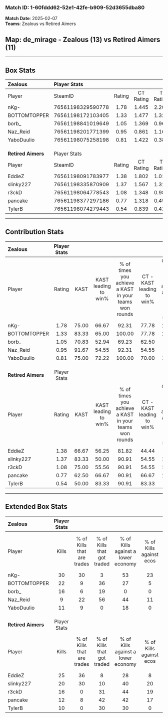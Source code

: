 ### Match ID: 1-60fddd62-52e1-42fe-b909-52d3655dba80  
**Match Date**: 2025-02-07  
**Teams**: Zealous vs Retired Aimers  

## **Map**: de_mirage - Zealous (13) vs Retired Aimers (11)  
---  

## Box Stats  

| **Zealous**        | Player Stats      |        |           |          |       |       |       |         |        |      |     |
| :- | :- | :-: | :-: | :-: | :-: | :-: | :-: | :-: | :-: | :-: | :-: |
| Player             | SteamID           | Rating | CT Rating | T Rating | KAST  |  ADR  | Kills | Assists | Deaths | K/D  | HS% |
| nKg-               | 76561198329590778 |  1.78  |   1.445   |  2.206   | 75.00 | 117.5 |  30   |    1    |   13   | 2.31 | 50  |
| BOTTOMTOPPER       | 76561198172103405 |  1.33  |   1.477   |  1.323   | 83.33 | 87.8  |  22   |    3    |   19   | 1.16 | 77  |
| borb_              | 76561198841019649 |  1.05  |   1.369   |  0.962   | 70.83 | 75.8  |  16   |    3    |   16   | 1.00 | 68  |
| Naz_Reid           | 76561198201771399 |  0.95  |   0.861   |  1.167   | 91.67 | 61.4  |   9   |   12    |   16   | 0.56 | 44  |
| YaboDuulio         | 76561198075258198 |  0.81  |   1.422   |  0.384   | 75.00 | 62.4  |  11   |    7    |   19   | 0.58 | 45  |
|                    |                   |        |           |          |       |       |       |         |        |      |     |
|                    |                   |        |           |          |       |       |       |         |        |      |     |
|                    |                   |        |           |          |       |       |       |         |        |      |     |
| **Retired Aimers** | Player Stats      |        |           |          |       |       |       |         |        |      |     |
| Player             | SteamID           | Rating | CT Rating | T Rating | KAST  |  ADR  | Kills | Assists | Deaths | K/D  | HS% |
| EddieZ             | 76561198091783977 |  1.38  |   1.802   |  1.010   | 66.67 | 85.6  |  25   |    4    |   16   | 1.56 | 32  |
| slinky227          | 76561198335870909 |  1.37  |   1.567   |  1.314   | 83.33 | 94.2  |  20   |    9    |   16   | 1.25 | 40  |
| r3ckD              | 76561198064778543 |  1.08  |   1.348   |  0.984   | 75.00 | 83.4  |  16   |    6    |   18   | 0.89 | 43  |
| pancake            | 76561198377297186 |  0.77  |   1.318   |  0.453   | 62.50 | 74.3  |  12   |    7    |   20   | 0.60 | 75  |
| TylerB             | 76561198074279443 |  0.54  |   0.839   |  0.415   | 50.00 | 43.0  |  10   |    3    |   18   | 0.56 | 40  |
---  

## Contribution Stats  

| **Zealous**        | Player Stats |       |                      |                                                        |                           |                                                             |                          |                                                            |
| :- | :-: | :-: | :-: | :-: | :-: | :-: | :-: | :-: |
| Player             |    Rating    | KAST  | KAST leading to win% | % of times you achieve a KAST in your teams won rounds | CT - KAST leading to win% | CT - % of times you achieve a KAST in your teams won rounds | T - KAST leading to win% | T - % of times you achieve a KAST in your teams won rounds |
| nKg-               |     1.78     | 75.00 |        66.67         |                         92.31                          |           77.78           |                           100.00                            |          55.56           |                           83.33                            |
| BOTTOMTOPPER       |     1.33     | 83.33 |        65.00         |                         100.00                         |           77.78           |                           100.00                            |          54.55           |                           100.00                           |
| borb_              |     1.05     | 70.83 |        52.94         |                         69.23                          |           62.50           |                            71.43                            |          44.44           |                           66.67                            |
| Naz_Reid           |     0.95     | 91.67 |        54.55         |                         92.31                          |           54.55           |                            85.71                            |          54.55           |                           100.00                           |
| YaboDuulio         |     0.81     | 75.00 |        72.22         |                         100.00                         |           70.00           |                           100.00                            |          75.00           |                           100.00                           |
|                    |              |       |                      |                                                        |                           |                                                             |                          |                                                            |
|                    |              |       |                      |                                                        |                           |                                                             |                          |                                                            |
|                    |              |       |                      |                                                        |                           |                                                             |                          |                                                            |
| **Retired Aimers** | Player Stats |       |                      |                                                        |                           |                                                             |                          |                                                            |
| Player             |    Rating    | KAST  | KAST leading to win% | % of times you achieve a KAST in your teams won rounds | CT - KAST leading to win% | CT - % of times you achieve a KAST in your teams won rounds | T - KAST leading to win% | T - % of times you achieve a KAST in your teams won rounds |
| EddieZ             |     1.38     | 66.67 |        56.25         |                         81.82                          |           44.44           |                            66.67                            |          71.43           |                           100.00                           |
| slinky227          |     1.37     | 83.33 |        50.00         |                         90.91                          |           54.55           |                           100.00                            |          44.44           |                           80.00                            |
| r3ckD              |     1.08     | 75.00 |        55.56         |                         90.91                          |           54.55           |                           100.00                            |          57.14           |                           80.00                            |
| pancake            |     0.77     | 62.50 |        66.67         |                         90.91                          |           66.67           |                           100.00                            |          66.67           |                           80.00                            |
| TylerB             |     0.54     | 50.00 |        83.33         |                         90.91                          |           83.33           |                            83.33                            |          83.33           |                           100.00                           |
---  

## Extended Box Stats  

| **Zealous**        | Player Stats |                            |                            |                                    |                         |                              |                                 |        |                             |                                     |                          |                               |                            |
| :- | :-: | :-: | :-: | :-: | :-: | :-: | :-: | :-: | :-: | :-: | :-: | :-: | :-: |
| Player             |    Kills     | % of Kills that are trades | % of Kills that got traded | % of Kills against a lower economy | % of Kills against ecos | % of Kills that are flawless | % of Kills that are close duels | Deaths | % of Deaths that get traded | % of Deaths against a lower economy | % of Deaths against ecos | % of Deaths that are flawless | % of Deaths that are close |
| nKg-               |      30      |             30             |             3              |                 53                 |           23            |              60              |               13                |   13   |             15              |                  8                  |            0             |              69               |             15             |
| BOTTOMTOPPER       |      22      |             9              |             36             |                 27                 |            5            |              64              |                5                |   19   |             16              |                 21                  |            5             |              63               |             0              |
| borb_              |      16      |             6              |             19             |                 0                  |            0            |              56              |                6                |   16   |             31              |                 19                  |            0             |              56               |             6              |
| Naz_Reid           |      9       |             22             |             56             |                 44                 |           11            |              33              |               33                |   16   |             19              |                 19                  |            0             |              31               |             13             |
| YaboDuulio         |      11      |             9              |             0              |                 18                 |            0            |              73              |                0                |   19   |             21              |                 21                  |            5             |              63               |             5              |
|                    |              |                            |                            |                                    |                         |                              |                                 |        |                             |                                     |                          |                               |                            |
|                    |              |                            |                            |                                    |                         |                              |                                 |        |                             |                                     |                          |                               |                            |
|                    |              |                            |                            |                                    |                         |                              |                                 |        |                             |                                     |                          |                               |                            |
| **Retired Aimers** | Player Stats |                            |                            |                                    |                         |                              |                                 |        |                             |                                     |                          |                               |                            |
| Player             |    Kills     | % of Kills that are trades | % of Kills that got traded | % of Kills against a lower economy | % of Kills against ecos | % of Kills that are flawless | % of Kills that are close duels | Deaths | % of Deaths that get traded | % of Deaths against a lower economy | % of Deaths against ecos | % of Deaths that are flawless | % of Deaths that are close |
| EddieZ             |      25      |             36             |             8              |                 28                 |            8            |              44              |                4                |   16   |              6              |                 19                  |            6             |              88               |             0              |
| slinky227          |      20      |             30             |             10             |                 40                 |           20            |              65              |               15                |   16   |             19              |                 19                  |            6             |              50               |             13             |
| r3ckD              |      16      |             0              |             31             |                 44                 |           19            |              69              |                6                |   18   |             22              |                 28                  |            11            |              39               |             17             |
| pancake            |      12      |             8              |             42             |                 42                 |           17            |              50              |                0                |   20   |             25              |                 20                  |            10            |              45               |             20             |
| TylerB             |      10      |             0              |             30             |                 30                 |            0            |              60              |               10                |   18   |             22              |                 22                  |            11            |              78               |             0              |
